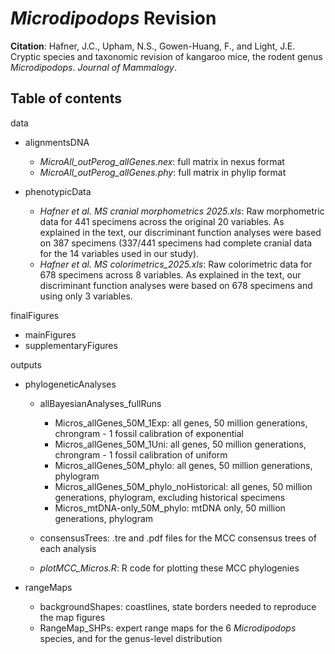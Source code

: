# _Microdipodops_ Revision

**Citation**: Hafner, J.C., Upham, N.S., Gowen-Huang, F., and Light, J.E. Cryptic species and taxonomic revision of kangaroo mice, the rodent genus _Microdipodops_. _Journal of Mammalogy_.


## Table of contents
data
- alignmentsDNA
	- _MicroAll_outPerog_allGenes.nex_: full matrix in nexus format
	- _MicroAll_outPerog_allGenes.phy_: full matrix in phylip format

- phenotypicData
	- _Hafner et al. MS cranial morphometrics 2025.xls_: Raw morphometric data for 441 specimens across the original 20 variables. As explained in the text, our discriminant function analyses were based on 387 specimens (337/441 specimens had complete cranial data for the 14 variables used in our study).  
	- _Hafner et al. MS colorimetrics_2025.xls_: Raw colorimetric data for 678 specimens across 8 variables. As explained in the text, our discriminant function analyses were based on 678 specimens and using only 3 variables.  

finalFigures
- mainFigures
- supplementaryFigures

outputs
- phylogeneticAnalyses
	- allBayesianAnalyses_fullRuns
		- Micros_allGenes_50M_1Exp: all genes, 50 million generations, chrongram - 1 fossil calibration of exponential
		- Micros_allGenes_50M_1Uni: all genes, 50 million generations, chrongram - 1 fossil calibration of uniform
		- Micros_allGenes_50M_phylo: all genes, 50 million generations, phylogram
		- Micros_allGenes_50M_phylo_noHistorical: all genes, 50 million generations, phylogram, excluding historical specimens
		- Micros_mtDNA-only_50M_phylo: mtDNA only, 50 million generations, phylogram

	- consensusTrees: .tre and .pdf files for the MCC consensus trees of each analysis
	- _plotMCC_Micros.R_: R code for plotting these MCC phylogenies

- rangeMaps
	- backgroundShapes: coastlines, state borders needed to reproduce the map figures
	- RangeMap_SHPs: expert range maps for the 6 _Microdipodops_ species, and for the genus-level distribution
